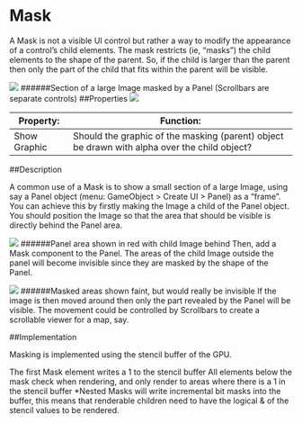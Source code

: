 # Mask

A Mask is not a visible UI control but rather a way to modify the appearance of a control’s child elements. The mask restricts (ie, “masks”) the child elements to the shape of the parent. So, if the child is larger than the parent then only the part of the child that fits within the parent will be visible.

![](file:///C:/Program%20Files/Unity/Editor/Data/Documentation/en/uploads/Main/MaskCtrlExample.png)
######Section of a large Image masked by a Panel (Scrollbars are separate controls)
##Properties
![](file:///C:/Program%20Files/Unity/Editor/Data/Documentation/en/uploads/Main/UI_MaskInspector.png)

| Property:	 | Function: |
| -- | -- |
| Show Graphic	 | Should the graphic of the masking (parent) object be drawn with alpha over the child object? |
##Description

A common use of a Mask is to show a small section of a large Image, using say a Panel object (menu: GameObject > Create UI > Panel) as a “frame”. You can achieve this by firstly making the Image a child of the Panel object. You should position the Image so that the area that should be visible is directly behind the Panel area.

![](file:///C:/Program%20Files/Unity/Editor/Data/Documentation/en/uploads/Main/MaskDisabled.svg)
######Panel area shown in red with child Image behind
Then, add a Mask component to the Panel. The areas of the child Image outside the panel will become invisible since they are masked by the shape of the Panel.

![](file:///C:/Program%20Files/Unity/Editor/Data/Documentation/en/uploads/Main/MaskEnabled.svg)
######Masked areas shown faint, but would really be invisible
If the image is then moved around then only the part revealed by the Panel will be visible. The movement could be controlled by Scrollbars to create a scrollable viewer for a map, say.

##Implementation

Masking is implemented using the stencil buffer of the GPU.

The first Mask element writes a 1 to the stencil buffer All elements below the mask check when rendering, and only render to areas where there is a 1 in the stencil buffer *Nested Masks will write incremental bit masks into the buffer, this means that renderable children need to have the logical & of the stencil values to be rendered.